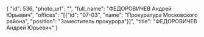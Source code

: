 {
    "id": 536,
    "photo_url": "",
    "full_name": "ФЕДОРОВИЧЕВ Андрей Юрьевич",
    "offices": "[{\"id\": \"07-03\", \"name\": \"Прокуратура Московского района\", \"position\": \"Заместитель прокурора\"}]",
    "title": "ФЕДОРОВИЧЕВ Андрей Юрьевич"
}